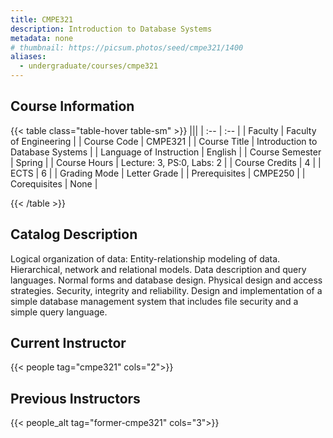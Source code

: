 ```yaml
---
title: CMPE321
description: Introduction to Database Systems
metadata: none
# thumbnail: https://picsum.photos/seed/cmpe321/1400
aliases:
  - undergraduate/courses/cmpe321
---
```


## Course Information

<!-- prettier-ignore-start -->
{{< table class="table-hover table-sm" >}}
|||
| :-- | :-- |
| Faculty | Faculty of Engineering |
| Course Code | CMPE321 |
| Course Title | Introduction to Database Systems |
| Language of Instruction | English |
| Course Semester | Spring |
| Course Hours | Lecture: 3, PS:0, Labs: 2 |
| Course Credits | 4 |
| ECTS | 6 |
| Grading Mode | Letter Grade |
| Prerequisites | CMPE250 |
| Corequisites | None |

{{< /table >}}
<!-- prettier-ignore-end -->

## Catalog Description

Logical organization of data: Entity-relationship modeling of data. Hierarchical, network and relational models. Data description and query languages. Normal forms and database design. Physical design and access strategies. Security, integrity and reliability. Design and implementation of a simple database management system that includes file security and a simple query language.

## Current Instructor

{{< people tag="cmpe321" cols="2">}}

## Previous Instructors

{{< people_alt tag="former-cmpe321" cols="3">}}
